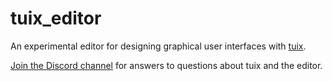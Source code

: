 # tuix_editor

An experimental editor for designing graphical user interfaces with [tuix](https://github.com/geom3trik/tuix). 

[Join the Discord channel](https://discord.gg/aNkTPsRm2w) for answers to questions about tuix and the editor. 
